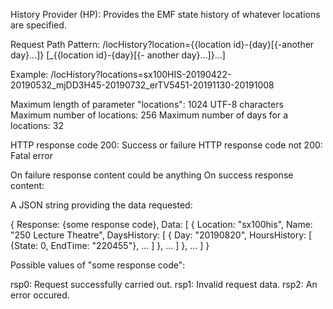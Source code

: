 History Provider (HP): Provides the EMF state history of whatever locations are specified.

Request Path Pattern: /locHistory?location={{location id}-{day}[{-another day}...]}
[_{{location id}-{day}[{- another day}...]}...]

Example: /locHistory?locations=sx100HIS-20190422-20190532_mjDD3H45-20190732_erTV5451-20191130-20191008

Maximum length of parameter "locations": 1024 UTF-8 characters
Maximum number of locations: 256
Maximum number of days for a locations: 32

HTTP response code 200: Success or failure
HTTP response code not 200: Fatal error

On failure response content could be anything
On success response content:

A JSON string providing the data requested:

{
Response: {some response code},
Data: [
	{
	Location: "sx100his",
	Name: "250 Lecture Theatre",
	DaysHistory: [
		{
		Day: "20190820",
		HoursHistory: [
			{State: 0, EndTime: "220455"}, ...
		]
		}, ...
	]
	}, ...
]
}

Possible values of "some response code":

rsp0: Request successfully carried out.
rsp1: Invalid request data.
rsp2: An error occured.

